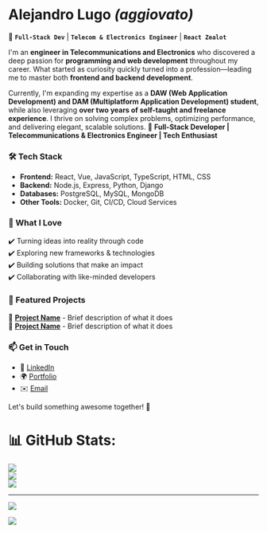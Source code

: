 # Alejandro Lugo *_(aggiovato)_*

🚀 **`Full-Stack Dev`** | **`Telecom & Electronics Engineer`** | **`React Zealot`**  

I'm an **engineer in Telecommunications and Electronics** who discovered a deep passion for **programming and web development** throughout my career. What started as curiosity quickly turned into a profession—leading me to master both **frontend and backend development**.  

Currently, I'm expanding my expertise as a **DAW (Web Application Development) and DAM (Multiplatform Application Development) student**, while also leveraging **over two years of self-taught and freelance experience**. I thrive on solving complex problems, optimizing performance, and delivering elegant, scalable solutions.  🚀 **Full-Stack Developer | Telecommunications & Electronics Engineer | Tech Enthusiast**  

### 🛠️ Tech Stack  
- **Frontend:** React, Vue, JavaScript, TypeScript, HTML, CSS  
- **Backend:** Node.js, Express, Python, Django  
- **Databases:** PostgreSQL, MySQL, MongoDB  
- **Other Tools:** Docker, Git, CI/CD, Cloud Services  

### 🌟 What I Love  
✔️ Turning ideas into reality through code  
✔️ Exploring new frameworks & technologies  
✔️ Building solutions that make an impact  
✔️ Collaborating with like-minded developers  

### 📌 Featured Projects  
🔹 **[Project Name](#)** - Brief description of what it does  
🔹 **[Project Name](#)** - Brief description of what it does  

### 📫 Get in Touch  
- 💼 [LinkedIn](#)  
- 🌍 [Portfolio](#)  
- ✉️ [Email](mailto:your.email@example.com)  

Let's build something awesome together! 🚀  


# 📊 GitHub Stats:
![](https://github-readme-stats.vercel.app/api?username=aggiovato&theme=dark&hide_border=false&include_all_commits=true&count_private=true)<br/>
![](https://github-readme-streak-stats.herokuapp.com/?user=aggiovato&theme=dark&hide_border=false)<br/>
![](https://github-readme-stats.vercel.app/api/top-langs/?username=aggiovato&theme=dark&hide_border=false&include_all_commits=true&count_private=true&layout=compact)

---
[![](https://visitcount.itsvg.in/api?id=aggiovato&icon=0&color=0)](https://visitcount.itsvg.in)

<!-- Proudly created with GPRM ( https://gprm.itsvg.in ) -->
[![](https://visitcount.itsvg.in/api?id=Aggiovato&label=Profile%20Views&pretty=false)](https://visitcount.itsvg.in)
